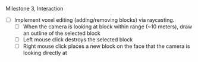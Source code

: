Milestone 3, Interaction
 - [ ] Implement voxel editing (adding/removing blocks) via raycasting.
    - [ ] When the camera is looking at block within range (~10 meters), draw an outline of the selected block
    - [ ] Left mouse click destroys the selected block
    - [ ] Right mouse click places a new block on the face that the camera is looking directly at
